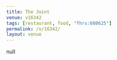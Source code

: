 ```yaml
---
title: The Joint
venue: v16342
tags: [restaurant, food, "fhrs:608625"]
permalink: /v/16342/
layout: venue
---
```

null